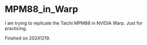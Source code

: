 # MPM88_in_Warp
I am trying to replicate the Taichi MPM88 in NVIDIA Warp. Just for practicing.

Finshed on 20241219.
